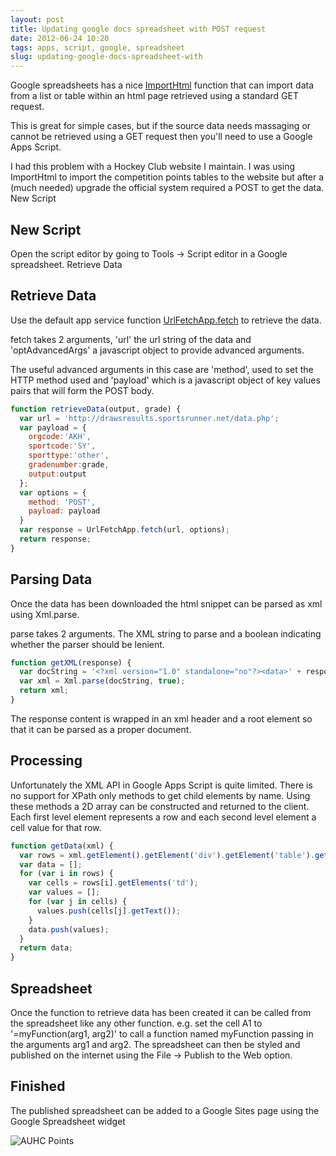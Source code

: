 ```yaml
---
layout: post
title: Updating google docs spreadsheet with POST request
date: 2012-06-24 10:20
tags: apps, script, google, spreadsheet
slug: updating-google-docs-spreadsheet-with
---
```


Google spreadsheets has a nice [ImportHtml](https://support.google.com/docs/bin/answer.py?hl=en&answer=155182) function that can import data from a list or table within an html page retrieved using a standard GET request.

This is great for simple cases, but if the source data needs massaging or cannot be retrieved using a GET request then you'll need to use a Google Apps Script.

I had this problem with a Hockey Club website I maintain. I was using ImportHtml to import the competition points tables to the website but after a (much needed) upgrade the official system required a POST to get the data.
New Script

## New Script

Open the script editor by going to Tools -> Script editor in a Google spreadsheet.
Retrieve Data

## Retrieve Data

Use the default app service function [UrlFetchApp.fetch](https://developers.google.com/apps-script/class_urlfetchapp#fetch) to retrieve the data.

fetch takes 2 arguments, 'url' the url string of the data and 'optAdvancedArgs' a javascript object to provide advanced arguments.

The useful advanced arguments in this case are 'method', used to set the HTTP method used and 'payload' which is a javascript object of key values pairs that will form the POST body.

```javascript
function retrieveData(output, grade) {
  var url = 'http://drawsresults.sportsrunner.net/data.php';
  var payload = {
    orgcode:'AKH',
    sportcode:'SY',
    sporttype:'other',
    gradenumber:grade,
    output:output
  };
  var options = {
    method: 'POST',
    payload: payload
  }
  var response = UrlFetchApp.fetch(url, options);
  return response;
}
```

## Parsing Data

Once the data has been downloaded the html snippet can be parsed as xml using Xml.parse.

parse takes 2 arguments. The XML string to parse and a boolean indicating whether the parser should be lenient. 

```javascript
function getXML(response) {
  var docString = '<?xml version="1.0" standalone="no"?><data>' + response.getContentText()+'</data>';
  var xml = Xml.parse(docString, true);
  return xml;
}
```

The response content is wrapped in an xml header and a root element so that it can be parsed as a proper document.

## Processing

Unfortunately the XML API in Google Apps Script is quite limited. There is no support for XPath only methods to get child elements by name. Using these methods a 2D array can be constructed and returned to the client. Each first level element represents a row and each second level element a cell value for that row.

```javascript
function getData(xml) {
  var rows = xml.getElement().getElement('div').getElement('table').getElements('tr');
  var data = [];
  for (var i in rows) {
    var cells = rows[i].getElements('td');
    var values = [];
    for (var j in cells) {
      values.push(cells[j].getText());
    }
    data.push(values);
  }
  return data;
}
```

## Spreadsheet

Once the function to retrieve data has been created it can be called from the spreadsheet like any other function. e.g. set the cell A1 to  '=myFunction(arg1, arg2)' to call a function named myFunction passing in the arguments arg1 and arg2. The spreadsheet can then be styled and published on the internet using the File -> Publish to the Web option.

## Finished

The published spreadsheet can be added to a Google Sites page using the Google Spreadsheet widget

![AUHC Points](|filename|/images/auhc-points.png)